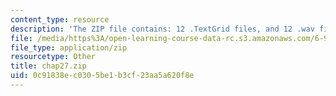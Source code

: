 ```yaml
---
content_type: resource
description: 'The ZIP file contains: 12 .TextGrid files, and 12 .wav files.'
file: /media/https%3A/open-learning-course-data-rc.s3.amazonaws.com/6-911-transcribing-prosodic-structure-of-spoken-utterances-with-tobi-january-iap-2006/0c91838ec0305be1b3cf23aa5a620f8e_chap27.zip
file_type: application/zip
resourcetype: Other
title: chap27.zip
uid: 0c91838e-c030-5be1-b3cf-23aa5a620f8e
---
```

